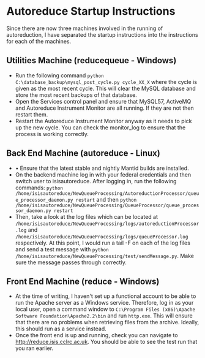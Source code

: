 # Autoreduce Startup Instructions
Since there are now three machines involved in the running of autoreduction, I have separated the startup instructions into the instructions for each of the machines.

## Utilities Machine (reducequeue - Windows)
* Run the following command ```python C:\database_backup\mysql_post_cycle.py cycle_XX_X``` where the cycle is given as the most recent cycle. This will clear the MySQL database and store the most recent backups of that database. 
* Open the Services control panel and ensure that MySQL57, ActiveMQ and Autoreduce Instrument Monitor are all running. If they are not then restart them.
* Restart the Autoreduce Instrument Monitor anyway as it needs to pick up the new cycle. You can check the monitor_log to ensure that the process is working correctly. 

## Back End Machine (autoreduce - Linux)
* •	Ensure that the latest stable and nightly Mantid builds are installed.
* On the backend machine log in with your federal credentials and then switch user to isisautoreduce. After logging in, run the following commands: ```python /home/isisautoreduce/NewQueueProcessing/AutoreductionProcessor/queue_processor_daemon.py restart``` and then ```python /home/isisautoreduce/NewQueueProcessing/QueueProcessor/queue_processor_daemon.py restart```
* Then, take a look at the log files which can be located at ```/home/isisautoreduce/NewQueueProcessing/logs/autoreductionProcessor.log``` and ```/home/isisautoreduce/NewQueueProcessing/logs/queueProcessor.log``` respectively. At this point, I would run a tail -F on each of the log files and send a test message with ```python /home/isisautoreduce/NewQueueProcessing/test/sendMessage.py```. Make sure the message passes through correctly. 

## Front End Machine (reduce - Windows)
* At the time of writing, I haven't set up a functional account to be able to run the Apache server as a Windows service. Therefore, log in as your local user, open a command window to ```C:\Program Files (x86)\Apache Software Foundation\Apache2.2\bin``` and run ```http.exe```. This will ensure that there are no problems when retrieving files from the archive. Ideally, this should run as a service instead. 
* Once the front end is up and running, check you can navigate to http://reduce.isis.cclrc.ac.uk. You should be able to see the test run that you ran earlier. 
